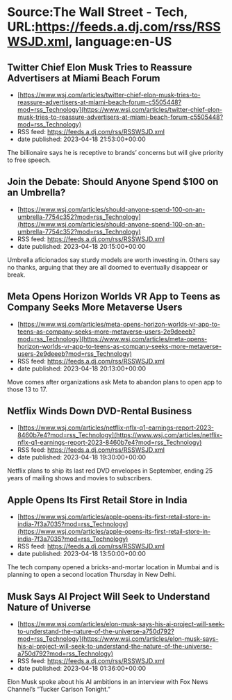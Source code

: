 # Source:The Wall Street - Tech, URL:https://feeds.a.dj.com/rss/RSSWSJD.xml, language:en-US

## Twitter Chief Elon Musk Tries to Reassure Advertisers at Miami Beach Forum
 - [https://www.wsj.com/articles/twitter-chief-elon-musk-tries-to-reassure-advertisers-at-miami-beach-forum-c5505448?mod=rss_Technology](https://www.wsj.com/articles/twitter-chief-elon-musk-tries-to-reassure-advertisers-at-miami-beach-forum-c5505448?mod=rss_Technology)
 - RSS feed: https://feeds.a.dj.com/rss/RSSWSJD.xml
 - date published: 2023-04-18 21:53:00+00:00

The billionaire says he is receptive to brands’ concerns but will give priority to free speech.

## Join the Debate: Should Anyone Spend $100 on an Umbrella?
 - [https://www.wsj.com/articles/should-anyone-spend-100-on-an-umbrella-7754c352?mod=rss_Technology](https://www.wsj.com/articles/should-anyone-spend-100-on-an-umbrella-7754c352?mod=rss_Technology)
 - RSS feed: https://feeds.a.dj.com/rss/RSSWSJD.xml
 - date published: 2023-04-18 20:15:00+00:00

Umbrella aficionados say sturdy models are worth investing in. Others say no thanks, arguing that they are all doomed to eventually disappear or break.

## Meta Opens Horizon Worlds VR App to Teens as Company Seeks More Metaverse Users
 - [https://www.wsj.com/articles/meta-opens-horizon-worlds-vr-app-to-teens-as-company-seeks-more-metaverse-users-2e9deeeb?mod=rss_Technology](https://www.wsj.com/articles/meta-opens-horizon-worlds-vr-app-to-teens-as-company-seeks-more-metaverse-users-2e9deeeb?mod=rss_Technology)
 - RSS feed: https://feeds.a.dj.com/rss/RSSWSJD.xml
 - date published: 2023-04-18 20:13:00+00:00

Move comes after organizations ask Meta to abandon plans to open app to those 13 to 17.

## Netflix Winds Down DVD-Rental Business
 - [https://www.wsj.com/articles/netflix-nflx-q1-earnings-report-2023-8460b7e4?mod=rss_Technology](https://www.wsj.com/articles/netflix-nflx-q1-earnings-report-2023-8460b7e4?mod=rss_Technology)
 - RSS feed: https://feeds.a.dj.com/rss/RSSWSJD.xml
 - date published: 2023-04-18 19:30:00+00:00

Netflix plans to ship its last red DVD envelopes in September, ending 25 years of mailing shows and movies to subscribers.

## Apple Opens Its First Retail Store in India
 - [https://www.wsj.com/articles/apple-opens-its-first-retail-store-in-india-7f3a7035?mod=rss_Technology](https://www.wsj.com/articles/apple-opens-its-first-retail-store-in-india-7f3a7035?mod=rss_Technology)
 - RSS feed: https://feeds.a.dj.com/rss/RSSWSJD.xml
 - date published: 2023-04-18 13:50:00+00:00

The tech company opened a bricks-and-mortar location in Mumbai and is planning to open a second location Thursday in New Delhi.

## Musk Says AI Project Will Seek to Understand Nature of Universe
 - [https://www.wsj.com/articles/elon-musk-says-his-ai-project-will-seek-to-understand-the-nature-of-the-universe-a750d792?mod=rss_Technology](https://www.wsj.com/articles/elon-musk-says-his-ai-project-will-seek-to-understand-the-nature-of-the-universe-a750d792?mod=rss_Technology)
 - RSS feed: https://feeds.a.dj.com/rss/RSSWSJD.xml
 - date published: 2023-04-18 01:36:00+00:00

Elon Musk spoke about his AI ambitions in an interview with Fox News Channel’s “Tucker Carlson Tonight.”

